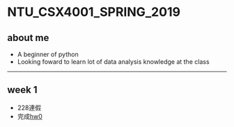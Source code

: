 # NTU_CSX4001_SPRING_2019

## about me
- A beginner of python
- Looking foward to learn lot of data analysis knowledge at the class
----
## week 1
- 228連假
- 完成[hw0](https://github.com/r05323045/NTU_CSX4001_SPRING_2019/tree/master/hw0)
